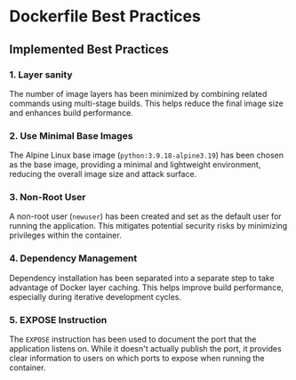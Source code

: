# Dockerfile Best Practices

## Implemented Best Practices

### 1. Layer sanity

The number of image layers has been minimized by combining related commands using multi-stage builds. This helps reduce
the final image size and enhances build performance.

### 2. Use Minimal Base Images

The Alpine Linux base image (`python:3.9.18-alpine3.19`) has been chosen as the base image, providing a minimal and
lightweight environment, reducing the overall image size and attack surface.

### 3. Non-Root User

A non-root user (`newuser`) has been created and set as the default user for running the application. This mitigates
potential security risks by minimizing privileges within the container.

### 4. Dependency Management

Dependency installation has been separated into a separate step to take
advantage of Docker layer caching. This helps improve build performance, especially during iterative development cycles.

### 5. EXPOSE Instruction

The `EXPOSE` instruction has been used to document the port that the application listens on. While it doesn't
actually publish the port, it provides clear information to users on which ports to expose when running the container.
